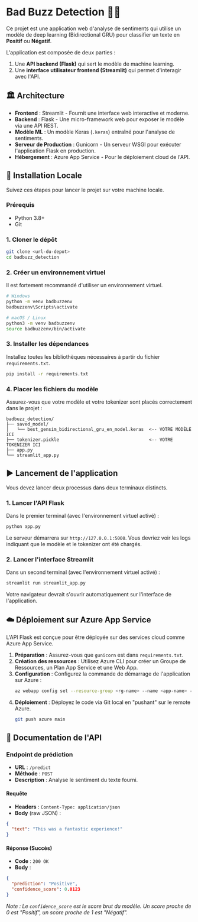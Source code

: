# Bad Buzz Detection 🧠✨

Ce projet est une application web d'analyse de sentiments qui utilise un modèle de deep learning (Bidirectional GRU) pour classifier un texte en **Positif** ou **Négatif**.

L'application est composée de deux parties :
1.  Une **API backend (Flask)** qui sert le modèle de machine learning.
2.  Une **interface utilisateur frontend (Streamlit)** qui permet d'interagir avec l'API.



## 🏛️ Architecture

-   **Frontend** : Streamlit - Fournit une interface web interactive et moderne.
-   **Backend** : Flask - Une micro-framework web pour exposer le modèle via une API REST.
-   **Modèle ML** : Un modèle Keras (`.keras`) entraîné pour l'analyse de sentiments.
-   **Serveur de Production** : Gunicorn - Un serveur WSGI pour exécuter l'application Flask en production.
-   **Hébergement** : Azure App Service - Pour le déploiement cloud de l'API.

## 🚀 Installation Locale

Suivez ces étapes pour lancer le projet sur votre machine locale.

### Prérequis

-   Python 3.8+
-   Git

### 1. Cloner le dépôt

```bash
git clone <url-du-depot>
cd badbuzz_detection
```

### 2. Créer un environnement virtuel

Il est fortement recommandé d'utiliser un environnement virtuel.

```bash
# Windows
python -m venv badbuzzenv
badbuzzenv\Scripts\activate

# macOS / Linux
python3 -m venv badbuzzenv
source badbuzzenv/bin/activate
```

### 3. Installer les dépendances

Installez toutes les bibliothèques nécessaires à partir du fichier `requirements.txt`.

```bash
pip install -r requirements.txt
```

### 4. Placer les fichiers du modèle

Assurez-vous que votre modèle et votre tokenizer sont placés correctement dans le projet :

```
badbuzz_detection/
├── saved_model/
│   └── best_gensim_bidirectional_gru_en_model.keras  <-- VOTRE MODÈLE ICI
├── tokenizer.pickle                                  <-- VOTRE TOKENIZER ICI
├── app.py
└── streamlit_app.py
```

## ▶️ Lancement de l'application

Vous devez lancer deux processus dans deux terminaux distincts.

### 1. Lancer l'API Flask

Dans le premier terminal (avec l'environnement virtuel activé) :

```bash
python app.py
```

Le serveur démarrera sur `http://127.0.0.1:5000`. Vous devriez voir les logs indiquant que le modèle et le tokenizer ont été chargés.

### 2. Lancer l'interface Streamlit

Dans un second terminal (avec l'environnement virtuel activé) :

```bash
streamlit run streamlit_app.py
```

Votre navigateur devrait s'ouvrir automatiquement sur l'interface de l'application.

## ☁️ Déploiement sur Azure App Service

L'API Flask est conçue pour être déployée sur des services cloud comme Azure App Service.

1.  **Préparation** : Assurez-vous que `gunicorn` est dans `requirements.txt`.
2.  **Création des ressources** : Utilisez Azure CLI pour créer un Groupe de Ressources, un Plan App Service et une Web App.
3.  **Configuration** : Configurez la commande de démarrage de l'application sur Azure :
    ```bash
    az webapp config set --resource-group <rg-name> --name <app-name> --startup-file "gunicorn --bind=0.0.0.0 --timeout 600 app:app"
    ```
4.  **Déploiement** : Déployez le code via Git local en "pushant" sur le remote Azure.
    ```bash
    git push azure main
    ```

## 📝 Documentation de l'API

### Endpoint de prédiction

-   **URL** : `/predict`
-   **Méthode** : `POST`
-   **Description** : Analyse le sentiment du texte fourni.

#### Requête
-   **Headers** : `Content-Type: application/json`
-   **Body** (raw JSON) :
  ```json
  {
    "text": "This was a fantastic experience!"
  }
  ```

#### Réponse (Succès)
-   **Code** : `200 OK`
-   **Body** :
  ```json
  {
    "prediction": "Positive",
    "confidence_score": 0.0123
  }
  ```
  *Note : Le `confidence_score` est le score brut du modèle. Un score proche de 0 est "Positif", un score proche de 1 est "Négatif".*